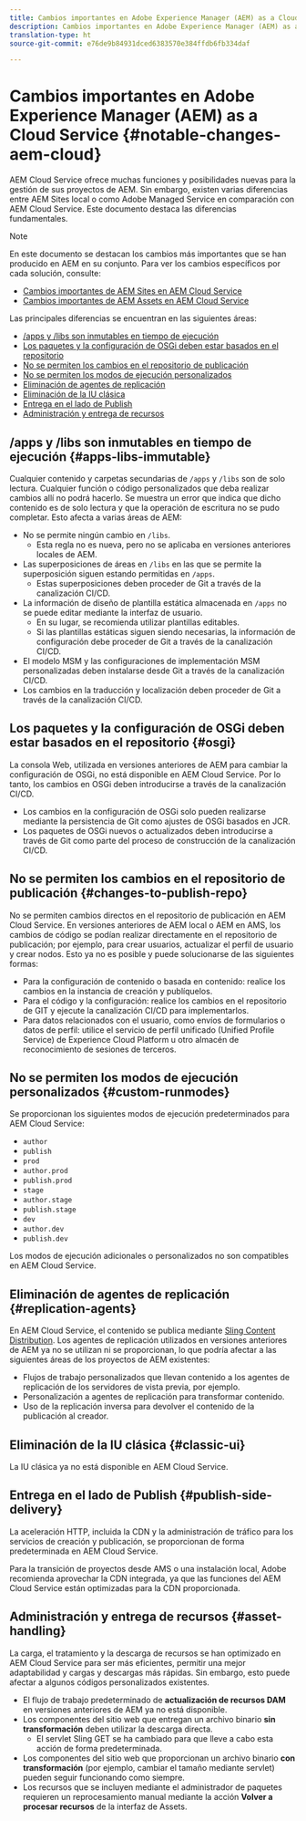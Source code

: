 ```yaml
---
title: Cambios importantes en Adobe Experience Manager (AEM) as a Cloud Service
description: Cambios importantes en Adobe Experience Manager (AEM) as a Cloud Service
translation-type: ht
source-git-commit: e76de9b84931dced6383570e384ffdb6fb334daf

---
```



# Cambios importantes en Adobe Experience Manager (AEM) as a Cloud Service {#notable-changes-aem-cloud}

AEM Cloud Service ofrece muchas funciones y posibilidades nuevas para la gestión de sus proyectos de AEM. Sin embargo, existen varias diferencias entre AEM Sites local o como Adobe Managed Service en comparación con AEM Cloud Service. Este documento destaca las diferencias fundamentales.

>[!NOTE]
>En este documento se destacan los cambios más importantes que se han producido en AEM en su conjunto. Para ver los cambios específicos por cada solución, consulte:
>
>* [Cambios importantes de AEM Sites en AEM Cloud Service](/help/sites-cloud/sites-cloud-changes.md)
>* [Cambios importantes de AEM Assets en AEM Cloud Service](/help/assets/assets-cloud-changes.md)


Las principales diferencias se encuentran en las siguientes áreas:

* [/apps y /libs son inmutables en tiempo de ejecución](#apps-libs-immutable)
* [Los paquetes y la configuración de OSGi deben estar basados en el repositorio](#osgi)
* [No se permiten los cambios en el repositorio de publicación](#changes-to-publish-repo)
* [No se permiten los modos de ejecución personalizados](#custom-runmodes)
* [Eliminación de agentes de replicación](#replication-agents)
* [Eliminación de la IU clásica](#classic-ui)
* [Entrega en el lado de Publish](#publish-side-delivery)
* [Administración y entrega de recursos](#asset-handling)

## /apps y /libs son inmutables en tiempo de ejecución {#apps-libs-immutable}

Cualquier contenido y carpetas secundarias de `/apps` y `/libs` son de solo lectura. Cualquier función o código personalizados que deba realizar cambios allí no podrá hacerlo. Se muestra un error que indica que dicho contenido es de solo lectura y que la operación de escritura no se pudo completar. Esto afecta a varias áreas de AEM:

* No se permite ningún cambio en `/libs`.
   * Esta regla no es nueva, pero no se aplicaba en versiones anteriores locales de AEM.
* Las superposiciones de áreas en `/libs` en las que se permite la superposición siguen estando permitidas en `/apps`.
   * Estas superposiciones deben proceder de Git a través de la canalización CI/CD.
* La información de diseño de plantilla estática almacenada en `/apps` no se puede editar mediante la interfaz de usuario.
   * En su lugar, se recomienda utilizar plantillas editables.
   * Si las plantillas estáticas siguen siendo necesarias, la información de configuración debe proceder de Git a través de la canalización CI/CD.
* El modelo MSM y las configuraciones de implementación MSM personalizadas deben instalarse desde Git a través de la canalización CI/CD.
* Los cambios en la traducción y localización deben proceder de Git a través de la canalización CI/CD.

## Los paquetes y la configuración de OSGi deben estar basados en el repositorio {#osgi}

La consola Web, utilizada en versiones anteriores de AEM para cambiar la configuración de OSGi, no está disponible en AEM Cloud Service. Por lo tanto, los cambios en OSGi deben introducirse a través de la canalización CI/CD.

* Los cambios en la configuración de OSGi solo pueden realizarse mediante la persistencia de Git como ajustes de OSGi basados en JCR.
* Los paquetes de OSGi nuevos o actualizados deben introducirse a través de Git como parte del proceso de construcción de la canalización CI/CD.

## No se permiten los cambios en el repositorio de publicación {#changes-to-publish-repo}

No se permiten cambios directos en el repositorio de publicación en AEM Cloud Service. En versiones anteriores de AEM local o AEM en AMS, los cambios de código se podían realizar directamente en el repositorio de publicación; por ejemplo, para crear usuarios, actualizar el perfil de usuario y crear nodos. Esto ya no es posible y puede solucionarse de las siguientes formas:

* Para la configuración de contenido o basada en contenido: realice los cambios en la instancia de creación y publíquelos.
* Para el código y la configuración: realice los cambios en el repositorio de GIT y ejecute la canalización CI/CD para implementarlos.
* Para datos relacionados con el usuario, como envíos de formularios o datos de perfil: utilice el servicio de perfil unificado (Unified Profile Service) de Experience Cloud Platform u otro almacén de reconocimiento de sesiones de terceros.

## No se permiten los modos de ejecución personalizados {#custom-runmodes}

Se proporcionan los siguientes modos de ejecución predeterminados para AEM Cloud Service:

* `author`
* `publish`
* `prod`
* `author.prod`
* `publish.prod`
* `stage`
* `author.stage`
* `publish.stage`
* `dev`
* `author.dev`
* `publish.dev`

Los modos de ejecución adicionales o personalizados no son compatibles en AEM Cloud Service.

## Eliminación de agentes de replicación {#replication-agents}

En AEM Cloud Service, el contenido se publica mediante [Sling Content Distribution](https://sling.apache.org/documentation/bundles/content-distribution.html). Los agentes de replicación utilizados en versiones anteriores de AEM ya no se utilizan ni se proporcionan, lo que podría afectar a las siguientes áreas de los proyectos de AEM existentes:

* Flujos de trabajo personalizados que llevan contenido a los agentes de replicación de los servidores de vista previa, por ejemplo.
* Personalización a agentes de replicación para transformar contenido.
* Uso de la replicación inversa para devolver el contenido de la publicación al creador.

## Eliminación de la IU clásica {#classic-ui}

La IU clásica ya no está disponible en AEM Cloud Service.

## Entrega en el lado de Publish {#publish-side-delivery}

La aceleración HTTP, incluida la CDN y la administración de tráfico para los servicios de creación y publicación, se proporcionan de forma predeterminada en AEM Cloud Service.

Para la transición de proyectos desde AMS o una instalación local, Adobe recomienda aprovechar la CDN integrada, ya que las funciones del AEM Cloud Service están optimizadas para la CDN proporcionada.

## Administración y entrega de recursos {#asset-handling}

La carga, el tratamiento y la descarga de recursos se han optimizado en AEM Cloud Service para ser más eficientes, permitir una mejor adaptabilidad y cargas y descargas más rápidas. Sin embargo, esto puede afectar a algunos códigos personalizados existentes.

* El flujo de trabajo predeterminado de **actualización de recursos DAM** en versiones anteriores de AEM ya no está disponible.
* Los componentes del sitio web que entregan un archivo binario **sin transformación** deben utilizar la descarga directa.
   * El servlet Sling GET se ha cambiado para que lleve a cabo esta acción de forma predeterminada.
* Los componentes del sitio web que proporcionan un archivo binario **con transformación** (por ejemplo, cambiar el tamaño mediante servlet) pueden seguir funcionando como siempre.
* Los recursos que se incluyen mediante el administrador de paquetes requieren un reprocesamiento manual mediante la acción **Volver a procesar recursos** de la interfaz de Assets.
